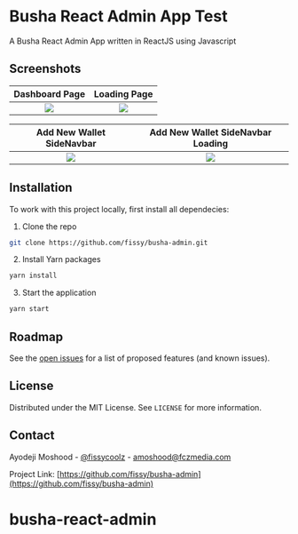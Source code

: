 # Busha React Admin App Test
A Busha React Admin App written in ReactJS using Javascript
## Screenshots

Dashboard Page               |  Loading Page               
:-------------------------:|:-------------------------:
![](https://raw.githubusercontent.com/fissy/busha-admin/master/screenshot/dashboard.png)|![](https://raw.githubusercontent.com/fissy/moniee-mobile/master/screenshot/onboarding_screen.png)|

Add New Wallet SideNavbar                |  Add New Wallet SideNavbar Loading              
:-------------------------:|:-------------------------:
![](https://raw.githubusercontent.com/fissy/busha-admin/master/screenshot/dashboard.png)|![](https://raw.githubusercontent.com/fissy/busha-admin/master/screenshot/dashboard.png)|![](https://raw.githubusercontent.com/fissy/busha-admin/master/screenshot/dashboard.png)|
         

## Installation
To work with this project locally, first install all dependecies:
1. Clone the repo
```sh
git clone https://github.com/fissy/busha-admin.git

```
2. Install Yarn packages
```sh
yarn install 
```
3. Start the application 
```sh
yarn start 
```

## Roadmap

See the [open issues](https://github.com/fissy/busha-admin/issues) for a list of proposed features (and known issues).

## License

Distributed under the MIT License. See `LICENSE` for more information.

## Contact

Ayodeji Moshood - [@fissycoolz](https://twitter.com/fissycoolz) - amoshood@fczmedia.com

Project Link: [https://github.com/fissy/busha-admin](https://github.com/fissy/busha-admin)
# busha-react-admin
